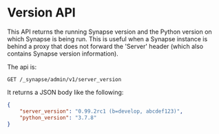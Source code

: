 # Version API

This API returns the running Synapse version and the Python version
on which Synapse is being run. This is useful when a Synapse instance
is behind a proxy that does not forward the 'Server' header (which also
contains Synapse version information).

The api is:

```
GET /_synapse/admin/v1/server_version
```

It returns a JSON body like the following:

```json
{
    "server_version": "0.99.2rc1 (b=develop, abcdef123)",
    "python_version": "3.7.8"
}
```
